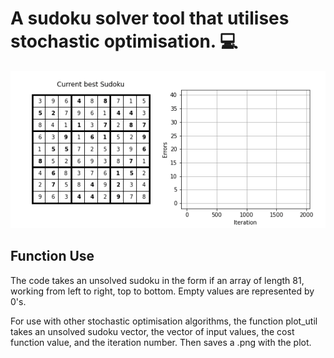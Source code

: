 <h1>A sudoku solver tool that utilises stochastic optimisation. 💻 </h1>

![Visualisation of solving](https://github.com/Fco-Jara/Sudoku_Solver/blob/master/Sudoku_solution.gif)

<h2>Function Use</h2>
The code takes an unsolved sudoku in the form if an array of length 81, working from left to right, top to bottom. Empty values are represented by 0's.

For use with other stochastic optimisation algorithms, the function plot_util takes an unsolved sudoku vector, the vector of input values, the cost function value, and the iteration number. Then saves a .png with the plot.
